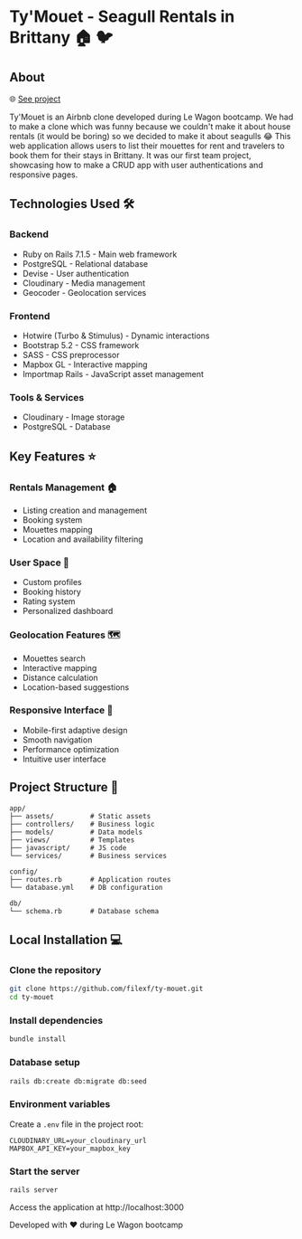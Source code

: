 # Ty'Mouet - Seagull Rentals in Brittany 🏠 🐦

## About
🌐 [See project](https://ty-mouet-c5897a5b74b0.herokuapp.com/)

Ty'Mouet is an Airbnb clone developed during Le Wagon bootcamp. We had to make a clone which was funny because we couldn't make it about house rentals (it would be boring) so we decided to make it about seagulls 😂 This web application allows users to list their mouettes for rent and travelers to book them for their stays in Brittany. It was our first team project, showcasing how to make a CRUD app with user authentications and responsive pages.

## Technologies Used 🛠️

### Backend
- Ruby on Rails 7.1.5 - Main web framework
- PostgreSQL - Relational database
- Devise - User authentication
- Cloudinary - Media management
- Geocoder - Geolocation services

### Frontend
- Hotwire (Turbo & Stimulus) - Dynamic interactions
- Bootstrap 5.2 - CSS framework
- SASS - CSS preprocessor
- Mapbox GL - Interactive mapping
- Importmap Rails - JavaScript asset management

### Tools & Services
- Cloudinary - Image storage
- PostgreSQL - Database

## Key Features ⭐

### Rentals Management 🏠
- Listing creation and management
- Booking system
- Mouettes mapping
- Location and availability filtering

### User Space 🤝
- Custom profiles
- Booking history
- Rating system
- Personalized dashboard

### Geolocation Features 🗺️
- Mouettes search
- Interactive mapping
- Distance calculation
- Location-based suggestions

### Responsive Interface 📱
- Mobile-first adaptive design
- Smooth navigation
- Performance optimization
- Intuitive user interface

## Project Structure 📂
```
app/
├── assets/         # Static assets
├── controllers/    # Business logic
├── models/         # Data models
├── views/          # Templates
├── javascript/     # JS code
└── services/       # Business services

config/
├── routes.rb       # Application routes
└── database.yml    # DB configuration

db/
└── schema.rb       # Database schema
```

## Local Installation 💻

### Clone the repository
```bash
git clone https://github.com/filexf/ty-mouet.git
cd ty-mouet
```

### Install dependencies
```bash
bundle install
```

### Database setup
```bash
rails db:create db:migrate db:seed
```

### Environment variables
Create a `.env` file in the project root:
```
CLOUDINARY_URL=your_cloudinary_url
MAPBOX_API_KEY=your_mapbox_key
```

### Start the server
```bash
rails server
```

Access the application at http://localhost:3000

Developed with ❤️ during Le Wagon bootcamp
